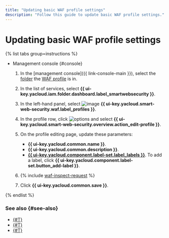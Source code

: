 ```yaml
---
title: "Updating basic WAF profile settings"
description: "Follow this guide to update basic WAF profile settings."
---
```


# Updating basic WAF profile settings

{% list tabs group=instructions %}

- Management console {#console}

   1. In the [management console]({{ link-console-main }}), select the [folder](../../resource-manager/concepts/resources-hierarchy.md#folder) the [WAF profile](../concepts/waf.md) is in.
   1. In the list of services, select **{{ ui-key.yacloud.iam.folder.dashboard.label_smartwebsecurity }}**.
   1. In the left-hand panel, select ![image](../../_assets/smartwebsecurity/waf.svg) **{{ ui-key.yacloud.smart-web-security.waf.label_profiles }}**.
   1. In the profile row, click ![options](../../_assets/console-icons/ellipsis.svg) and select **{{ ui-key.yacloud.smart-web-security.overview.action_edit-profile }}**.
   1. On the profile editing page, update these parameters:
      * **{{ ui-key.yacloud.common.name }}**​.
      * **{{ ui-key.yacloud.common.description }}**​.
      * [**{{ ui-key.yacloud.component.label-set.label_labels }}**](../../resource-manager/concepts/labels.md). To add a label, click **{{ ui-key.yacloud.component.label-set.button_add-label }}**.

   1. {% include [waf-inspect-request](../../_includes/smartwebsecurity/waf-inspect-request.md) %}

   1. Click **{{ ui-key.yacloud.common.save }}**.

{% endlist %}

### See also {#see-also}

* [{#T}](waf-profile-delete.md)
* [{#T}](rule-add.md)
* [{#T}](rule-update.md)
